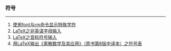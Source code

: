 ### 符号

---

1. [使用font与rm命令显示特殊字符](使用font与rm命令显示特殊字符/使用font与rm命令显示特殊字符.md)
2. [LaTeX之非英语字母输入](LaTeX之非英语字母输入/LaTeX之非英语字母输入.md)
3. [LaTeX之音标符号输入](LaTeX之音标符号输入/LaTeX之音标符号输入.md)
4. [用LaTeX输出《离散数学及其应用》（原书第8版中译本）之符号表](用LaTeX输出《离散数学及其应用》（原书第8版中译本）之符号表/用LaTeX输出《离散数学及其应用》（原书第8版中译本）之符号表.md)